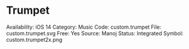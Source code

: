 # Trumpet

Availability: iOS 14
Category: Music
Code: custom.trumpet
File: custom.trumpet.svg
Free: Yes
Source: Manoj
Status: Integrated
Symbol: custom.trumpet2x.png